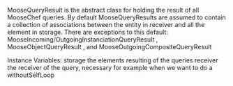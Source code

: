 MooseQueryResult is the abstract class for holding the result of all MooseChef queries.
By default MooseQueryResults are assumed to contain a collection of associations between the entity in receiver and all the element in storage.
There are exceptions to this default: MooseIncoming/OutgoingInstanciationQueryResult , MooseObjectQueryResult , and MooseOutgoingCompositeQueryResult

Instance Variables:
	storage	the elements resulting of the queries
	receiver	the receiver of the query, necessary for example when we want to do a withoutSelfLoop